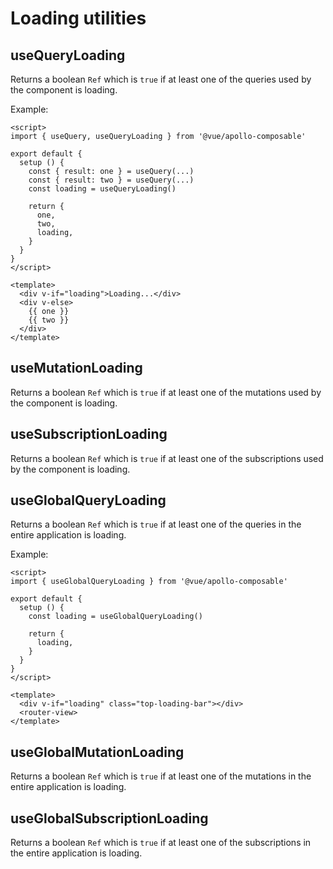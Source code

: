 # Loading utilities

## useQueryLoading

Returns a boolean `Ref` which is `true` if at least one of the queries used by the component is loading.

Example:

```vue
<script>
import { useQuery, useQueryLoading } from '@vue/apollo-composable'

export default {
  setup () {
    const { result: one } = useQuery(...)
    const { result: two } = useQuery(...)
    const loading = useQueryLoading()

    return {
      one,
      two,
      loading,
    }
  }
}
</script>

<template>
  <div v-if="loading">Loading...</div>
  <div v-else>
    {{ one }}
    {{ two }}
  </div>
</template>
```

## useMutationLoading

Returns a boolean `Ref` which is `true` if at least one of the mutations used by the component is loading.

## useSubscriptionLoading

Returns a boolean `Ref` which is `true` if at least one of the subscriptions used by the component is loading.

## useGlobalQueryLoading

Returns a boolean `Ref` which is `true` if at least one of the queries in the entire application is loading.

Example:

```vue
<script>
import { useGlobalQueryLoading } from '@vue/apollo-composable'

export default {
  setup () {
    const loading = useGlobalQueryLoading()

    return {
      loading,
    }
  }
}
</script>

<template>
  <div v-if="loading" class="top-loading-bar"></div>
  <router-view>
</template>
```

## useGlobalMutationLoading

Returns a boolean `Ref` which is `true` if at least one of the mutations in the entire application is loading.

## useGlobalSubscriptionLoading

Returns a boolean `Ref` which is `true` if at least one of the subscriptions in the entire application is loading.
